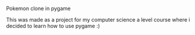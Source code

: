 Pokemon clone in pygame

This was made as a project for my computer science a level course where i decided to learn how to use pygame :)

